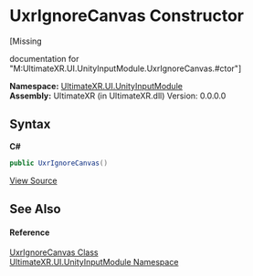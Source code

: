 # UxrIgnoreCanvas Constructor 
 

\[Missing <summary> documentation for "M:UltimateXR.UI.UnityInputModule.UxrIgnoreCanvas.#ctor"\]

**Namespace:**&nbsp;<a href="N_UltimateXR_UI_UnityInputModule">UltimateXR.UI.UnityInputModule</a><br />**Assembly:**&nbsp;UltimateXR (in UltimateXR.dll) Version: 0.0.0.0

## Syntax

**C#**<br />
``` C#
public UxrIgnoreCanvas()
```

<a href="UltimateXR/Scripts/UI/UnityInputModule/UxrIgnoreCanvas.cs" rel="noopener noreferrer" title="View the source code">View Source</a><br />

## See Also


#### Reference
<a href="T_UltimateXR_UI_UnityInputModule_UxrIgnoreCanvas">UxrIgnoreCanvas Class</a><br /><a href="N_UltimateXR_UI_UnityInputModule">UltimateXR.UI.UnityInputModule Namespace</a><br />
